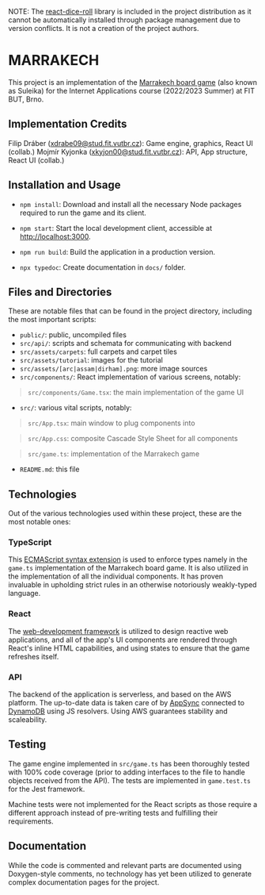NOTE: The [react-dice-roll](https://www.npmjs.com/package/react-dice-roll) library is included in the project distribution as it cannot be automatically installed through package management due to version conflicts. It is not a creation of the project authors.

# MARRAKECH

This project is an implementation of the [Marrakech board game](https://boardgamegeek.com/boardgame/29223/marrakech) (also known as Suleika) for the Internet Applications course (2022/2023 Summer) at FIT BUT, Brno.

## Implementation Credits

Filip Dráber (xdrabe09@stud.fit.vutbr.cz): Game engine, graphics, React UI (collab.)
Mojmír Kyjonka (xkyjon00@stud.fit.vutbr.cz): API, App structure, React UI (collab.) 

## Installation and Usage

* `npm install`: Download and install all the necessary Node packages required to run the game and its client.

* `npm start`: Start the local development client, accessible at [http://localhost:3000](http://localhost:3000).

* `npm run build`: Build the application in a production version.

* `npx typedoc`: Create documentation in `docs/` folder.

## Files and Directories

These are notable files that can be found in the project directory, including the most important scripts:

* `public/`: public, uncompiled files
* `src/api/`: scripts and schemata for communicating with backend
* `src/assets/carpets`: full carpets and carpet tiles
* `src/assets/tutorial`: images for the tutorial
* `src/assets/[arc|assam|dirham].png`: more image sources
* `src/components/`: React implementation of various screens, notably:
> `src/components/Game.tsx`: the main implementation of the game UI
* `src/`: various vital scripts, notably:
> `src/App.tsx`: main window to plug components into

> `src/App.css`: composite Cascade Style Sheet for all components

> `src/game.ts`: implementation of the Marrakech game

* `README.md`: this file

## Technologies

Out of the various technologies used within these project, these are the most notable ones:

### TypeScript

This [ECMAScript syntax extension](https://www.typescriptlang.org) is used to enforce types namely in the `game.ts` implementation of the Marrakech board game. It is also utilized in the implementation of all the individual components. It has proven invaluable in upholding strict rules in an otherwise notoriously weakly-typed language.

### React

The [web-development framework](https://react.dev) is utilized to design reactive web applications, and all of the app's UI components are rendered through React's inline HTML capabilities, and using states to ensure that the game refreshes itself.

### API

The backend of the application is serverless, and based on the AWS platform. The up-to-date data is taken care of by [AppSync](https://aws.amazon.com/pm/appsync/?trk=d3adb855-b91b-4e74-8308-5e9f08e34ed2&sc_channel=ps&ef_id=CjwKCAjwrpOiBhBVEiwA_473dFp4Z23HeoFtjZUl3j9gNSK1e3Bw8YLxoQhfMDrCmdl0JkBO-6upbhoCklQQAvD_BwE:G:s&s_kwcid=AL!4422!3!647302000945!e!!g!!amazon%20appsync!19621396985!145160419349) connected to [DynamoDB](https://aws.amazon.com/pm/dynamodb/?trk=1509de88-c72e-427e-a847-6a914fc95d08&sc_channel=ps&ef_id=CjwKCAjwrpOiBhBVEiwA_473dC-DplJNyJ9rC241dd0owtq3l4uzcye211M4HqZiCWCcY5sfUc1mWhoC3v8QAvD_BwE:G:s&s_kwcid=AL!4422!3!645186177970!e!!g!!dynamodb!19571721573!143945627894) using JS resolvers. Using AWS guarantees stability and scaleability.

## Testing

The game engine implemented in `src/game.ts` has been thoroughly tested with 100% code coverage (prior to adding interfaces to the file to handle objects received from the API). The tests are implemented in `game.test.ts` for the Jest framework.

Machine tests were not implemented for the React scripts as those require a different approach instead of pre-writing tests and fulfilling their requirements.

## Documentation

While the code is commented and relevant parts are documented using Doxygen-style comments, no technology has yet been utilized to generate complex documentation pages for the project.
